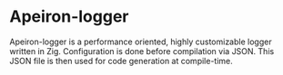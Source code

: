 # Apeiron-logger
Apeiron-logger is a performance oriented, highly customizable logger written in Zig.
Configuration is done before compilation via JSON. This JSON file is then used for code generation at compile-time.
